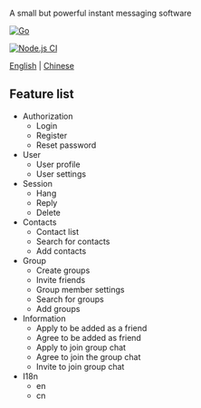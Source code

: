 A small but powerful instant messaging software

[![Go](https://github.com/bittyIm/bitty_serv/actions/workflows/go.yml/badge.svg)](https://github.com/bittyIm/bitty_serv/actions/workflows/go.yml)

[![Node.js CI](https://github.com/bittyIm/bitty_vue/actions/workflows/node.js.yml/badge.svg)](https://github.com/bittyIm/bitty_vue/actions/workflows/node.js.yml)

[English](https://github.com/bittyIm/.github/blob/main/profile/README.md) | [Chinese](https://github.com/bittyIm/.github/blob/main/profile/README.md)

## Feature list

- Authorization
   - Login
   - Register
   - Reset password
- User
   - User profile
   - User settings
- Session
   - Hang
   - Reply
   - Delete
- Contacts
   - Contact list
   - Search for contacts
   - Add contacts
- Group
   - Create groups
   - Invite friends
   - Group member settings
   - Search for groups
   - Add groups
- Information
   - Apply to be added as a friend
   - Agree to be added as friend
   - Apply to join group chat
   - Agree to join the group chat
   - Invite to join group chat
- I18n
   - en 
   - cn

